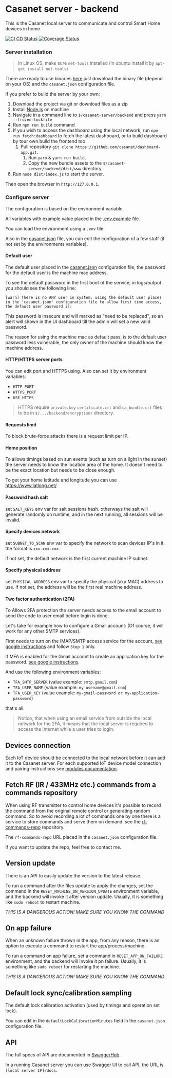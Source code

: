 # Casanet server - backend

This is the Casanet local server to communicate and control Smart Home devices in home.

[![CI CD Status](https://github.com/casanet/casanet-server/workflows/casanet%20server%20CI%20CD/badge.svg?branch=master)](https://github.com/casanet/casanet-server/actions)
[![Coverage Status](https://coveralls.io/repos/github/casanet/casanet-server/badge.svg?branch=master)](https://coveralls.io/github/casanet/casanet-server?branch=master)

### Server installation

> In Linux OS, make sure `net-tools` installed (in ubuntu install it by `apt-get install net-tools`)

There are ready to use binaries [here](https://github.com/casanet/casanet-server/releases) just download the binary file (depend on your OS) and the `casanet.json` configuration file. 

If you prefer to build the server by your own:

1. Download the project via git or download files as a zip
1. Install [Node.js](https://nodejs.org/en/download/) on machine
1. Navigate in a command line to `$/casanet-server/backend` and press `yarn --frozen-lockfile`
1. Run `npm run build` command
1. If you wish to access the dashboard using the local network, run ```npm run fetch:dashboard``` to fetch the latest dashboard, or to build dashboard by tour own build the frontend too
    1. Pull repository `git clone https://github.com/casanet/dashboard-app.git`.
		1. Run `yarn` & `yarn run build`.
		1. Copy the new bundle assets to the `$/casanet-server/backend/dist/www` directory.
1. Run `node dist/index.js` to start the server.

Then open the browser in `http://127.0.0.1`.

### Configure server

The configuration is based on the environment variable.

All variables with example value placed in the [.env.example](./.env.example) file.

You can load the environment using a `.env` file.

Also in the [casanet.json](./casanet.json) file, you can edit the configuration of a few stuff (if not set by the environments variables).

#### Default user

The default user placed in the [casanet.json](./casanet.json) configuration file, the password for the default user is the machine mac address.

To see the default password in the first boot of the service, in logs/output you should see the following line:

```
[warn] There is no ANY user in system, using the default user places in the 'casanet.json' configuration file to allow first time access, the default user password is:
```

This password is insecure and will marked as "need to be replaced", so an alert will shown in the UI dashboard till the admin will set a new valid password.

The reason for using the machine mac as default pass, is to the default user password less vulnerable, the only owner of the machine should know the machine address.


#### HTTP/HTTPS server ports

You can edit port and HTTPS using.
Also can set it by environment variables:

- `HTTP_PORT`
- `HTTPS_PORT`
- `USE_HTTPS`

> HTTPS require `private.key` `certificate.crt` and `ca_bundle.crt` files to be in `$/.../backend/encryption/` directory.

#### Requests limit

To block brute-force attacks there is a request limit per IP.

#### Home position

To allows timings based on sun events (such as turn on a light in the sunset) the server needs to know the location area of the home.
It doesn't need to be the exact location but needs to be close enough.

To get your home latitude and longitude you can use https://www.latlong.net/.

#### Password hash salt

set `SALT_KEYS` env var for salt sessions hash. otherways the salt will generate randomly on runtime, and in the next running, all sessions will be invalid.

#### Specify devices network

set `SUBNET_TO_SCAN` env var to specify the network to scan devices IP's in it. the format is `xxx.xxx.xxx`.

if not set, the default network is the first current machine IP subnet.

#### Specify physical address

set `PHYSICAL_ADDRESS` env var to specify the physical (aka MAC) address to use.
if not set, the address will be the first real machine address.

#### Two factor authentication (2FA)

To Allows 2FA protection the server needs access to the email account to send the code to user email before login is done.

Let's take for example how to configure a Gmail account: (Of course, it will work for any other SMTP services).

First needs to turn on the IMAP/SMTP access service for the account, [see google instructions](https://support.google.com/mail/answer/7126229) and follow `Step 1` only.

If MFA is enabled for the Gmail account to create an application key for the password. [see google instructions](https://support.google.com/accounts/answer/185833).

And use the following environment variables:

- `TFA_SMTP_SERVER` (value example: `smtp.gmail.com`)
- `TFA_USER_NAME` (value example: `my-usename@gmail.com`)
- `TFA_USER_KEY` (value example: `my-gmail-password or my-application-password`)

that's all.

> Notice, that when using an email service from outside the local network for the 2FA, it means that the local server is required to access the internet while a user tries to login.

## Devices connection

Each IoT device should be connected to the local network before it can add it to the Casanet server.
For each supported IoT device model connection and pairing instructions see [modules documentation](./src/modules/README.md).

## Fetch RF (IR / 433MHz etc.) commands from a commands repository

When using RF transmitter to control home devices it's possible to record the command from the original remote control or generating random command.
So to avoid recording a lot of commands one by one there is a service to store commands and serve them on demand. see the [rf-commands-repo](https://github.com/casanet/rf-commands-repo) repository.

The `rf-commands-repo` URL placed in the `casanet.json` configuration file.

If you want to update the repo, feel free to contact me.

## Version update
There is an API to easily update the version to the latest release.

To run a command after the files update to apply the changes,
set the command in the `RESET_MACHINE_ON_VERSION_UPDATE` environment variable, and the backend will invoke it after version update.
Usually, it is something like `sudo reboot` to restart machine.

*THIS IS A DANGEROUS ACTION! MAKE SURE YOU KNOW THE COMMAND*

## On app failure
When an unknown failure thrown in the app, from any reason, there is an option to execute a command to restart the app/process/machine.

To run a command on app failure,
set a command in `RESET_APP_ON_FAILURE` environment, and the backend will invoke it pn failure.
Usually, it is something like `sudo reboot` for restarting the machine.

*THIS IS A DANGEROUS ACTION! MAKE SURE YOU KNOW THE COMMAND*

## Default lock sync/calibration sampling 

The default lock calibration activation (used by timings and operation set lock).

You can edit in the `defaultLockCalibrationMinutes` field in the `casanet.json` configuration file.

## API

The full specs of API are documented in [SwaggerHub](https://app.swaggerhub.com/apis/haimkastner/casanet-local-server).


In a running Casanet server you can use Swagger UI to call API, the URL is `[local server IP]/docs`. 
